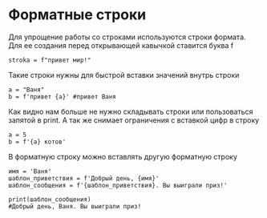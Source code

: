 # Форматные строки

Для упрощение работы со строками используются строки формата. Для ее создания перед открывающей кавычкой ставится буква f

    stroka = f"привет мир!"

Такие строки нужны для быстрой вставки значений внутрь строки

    a = "Ваня"
    b = f'привет {a}' #привет Ваня

Как видно нам больше не нужно складывать строки или пользоваться запятой в print. А так же снимает ограничения с вставкой цифр в строку

    a = 5
    b = f'{a} котов'

В форматную строку можно вставлять другую форматную строку

    имя = 'Ваня'
    шаблон_приветствия = f'Добрый день, {имя}'
    шаблон_сообщения = f'{шаблон_приветствия}. Вы выиграли приз!'

    print(шаблон_сообщения)
    #Добрый день, Ваня. Вы выиграли приз!
